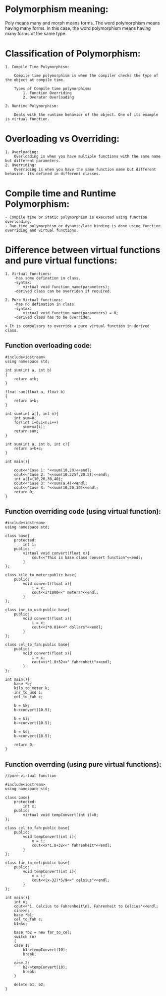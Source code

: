# Polymorphism meaning:
Poly means many and morph means forms. The word polymorphism means having many forms. In this case, the word polymorphism means having many forms of the same type.

# Classification of Polymorphism:
    1. Compile Time Polymorphism:

        Compile time polymorphism is when the compiler checks the type of the object at compile time.

        Types of Compile time polymorphism:
            1. Function Overriding
            2. Overator Overloading
    
    2. Runtime Polymorphism:

        Deals with the runtime behavior of the object. One of its example is virtual function.

# Overloading vs Overriding:
    1. Overloading:
        Overloading is when you have multiple functions with the same name but different parameters.
    2. Overriding:
        Overriding is when you have the same function name but different behavior. Its defined in different classes.
    
# Compile time and Runtime Polymorphism:
    - Compile time or Static polymorphism is executed using function overloading.
    - Run time polymorphism or dynamic/late binding is done using function overriding and virtual functions.

# Difference between virtual functions and pure virtual functions:

    1. Virtual functions:
        -has some defination in class.
        -syntax:
            virtual void function_name(parameters);
        -derived class can be overriden if required.

    2. Pure Virtual functions:
        -has no defination in class.
        -syntax:
            virtual void function_name(parameters) = 0;
        -derived class has to be overriden.

    > It is compulsory to override a pure virtual function in derived class.

## Function overloading code:

```
#include<iostream>
using namespace std;

int sum(int a, int b)
{
    return a+b;
}

float sum(float a, float b)
{
    return a+b;
}

int sum(int a[], int n){
    int sum=0;
    for(int i=0;i<n;i++)
        sum+=a[i];
    return sum;
}

int sum(int a, int b, int c){
    return a+b+c;
}

int main(){

    cout<<"Case 1: "<<sum(10,20)<<endl;
    cout<<"Case 2: "<<sum(10.225f,20.5f)<<endl;
    int a[]={10,20,30,40};
    cout<<"Case 3: "<<sum(a,4)<<endl;
    cout<<"Case 4: "<<sum(10,20,30)<<endl;
    return 0;
}
```
## Function overriding code (using virtual function):

```
#include<iostream>
using namespace std;

class base{
    protected:
        int i;
    public:
        virtual void convert(float x){
            cout<<"This is base class convert function"<<endl;
        }
};

class kilo_to_meter:public base{
    public:
        void convert(float x){
            i = x;
            cout<<i*1000<<" meters"<<endl;
        }
};

class inr_to_usd:public base{
    public:
        void convert(float x){
            i = x;
            cout<<i*0.014<<" dollars"<<endl;
        }
};

class cel_to_fah:public base{
    public:
        void convert(float x){
            i = x;
            cout<<i*1.8+32<<" fahrenheit"<<endl;
        }
};

int main(){
    base *b;
    kilo_to_meter k;
    inr_to_usd i;
    cel_to_fah c;

    b = &k;
    b->convert(10.5);

    b = &i;
    b->convert(10.5);

    b = &c;
    b->convert(10.5);

    return 0;
}
```

## Function overrding (using pure virtual functions):

```
//pure virtual function

#include<iostream>
using namespace std;

class base{
    protected:
        int x;
    public:
        virtual void tempConvert(int i)=0;
};

class cel_to_fah:public base{
    public:
        void tempConvert(int i){
            x = i;
            cout<<x*1.8+32<<" fahrenheit"<<endl;
        }
};

class far_to_cel:public base{
    public:
        void tempConvert(int i){
            x = i;
            cout<<(x-32)*5/9<<" celsius"<<endl;
        }
};

int main(){
    int n;
    cout<<"1. Celcius to Fahrenheit\n2. Fahrenheit to Celcius"<<endl;
    cin>>n;
    base *b1;
    cel_to_fah c;
    b1=&c;

    base *b2 = new far_to_cel;
    switch (n)
    {
    case 1:
        b1->tempConvert(10);
        break;
    
    case 2:
        b2->tempConvert(10);
        break;
    }

    delete b1, b2;
}
```